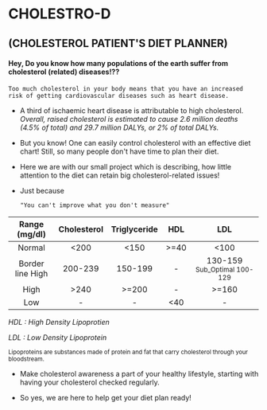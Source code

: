 # CHOLESTRO-D
## (CHOLESTEROL PATIENT'S DIET PLANNER)

#### Hey, Do you know how many populations of the earth suffer from cholesterol (related) diseases!??

    Too much cholesterol in your body means that you have an increased risk of getting cardiovascular diseases such as heart disease.

- A third of ischaemic heart disease is attributable to high cholesterol. 
*Overall, raised cholesterol is estimated to cause 2.6 million deaths (4.5% of total) and 29.7 million DALYs, or 2% of total DALYs.*

- But you know! One can easily control cholesterol with an effective diet chart!
Still, so many people don't have time to plan their diet.

- Here we are with our small project which is describing, how little attention to the diet can retain big cholesterol-related issues! 

- Just because 
    ```
    "You can't improve what you don't measure"
    ```
 | Range (mg/dl) | Cholesterol | Triglyceride | HDL | LDL |
| :---: | :---: | :---: | :---: | :---: |
| Normal | <200 | <150 | >=40 | <100 
| Border line High | 200-239 | 150-199 | - | 130-159 <sub>Sub_Optimal 100-129</sub>|
| High | >240 | >=200 | -  | >=160 |
| Low |- |- | <40 |- | 

*HDL : High Density Lipoprotien* 

*LDL : Low Density Lipoprotein*

<sub>Lipoproteins are substances made of protein and fat that carry cholesterol through your bloodstream.</sub>

- Make cholesterol awareness a part of your healthy lifestyle, starting with having your cholesterol checked regularly.

- So yes, we are here to help get your diet plan ready!
